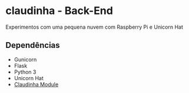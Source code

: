 # claudinha - Back-End
Experimentos com uma pequena nuvem com Raspberry Pi e Unicorn Hat

## Dependências

- Gunicorn
- Flask
- Python 3
- Unicorn Hat
- [Claudinha Module](https://github.com/claudinha-io/claudinha-module)
